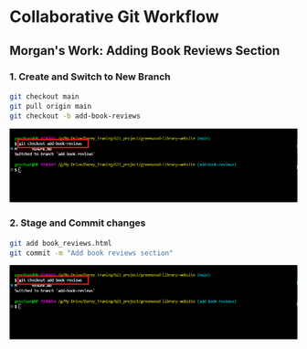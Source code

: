 # Collaborative Git Workflow

## Morgan's Work: Adding Book Reviews Section

### 1. Create and Switch to New Branch
```bash
git checkout main
git pull origin main         
git checkout -b add-book-reviews
```
![new branch](images/3adding-review-branch.png)

### 2. Stage and Commit changes
```bash
git add book_reviews.html
git commit -m "Add book reviews section"
```
![new branch](images/3adding-review-branch.png)
